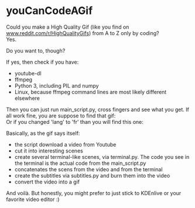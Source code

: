# youCanCodeAGif
Could you make a High Quality Gif (like you find on www.reddit.com/r/HighQualityGifs) from A to Z only by coding?  
Yes.

Do you want to, though?  

If yes, then check if you have:  
- youtube-dl
- ffmpeg
- Python 3, including PIL and numpy
- Linux, because ffmpeg command lines are most likely different elsewhere

Then you can just run main_script.py, cross fingers and see what you get.
If all work fine, you are suppose to find that gif:  
Or if you changed 'lang' to 'fr' than you will find this one:  

Basically, as the gif says itself:
- the script download a video from Youtube
- cut it into interesting scenes
- create several terminal-like scenes, via terminal.py. The code you see in the terminal is the actual code from the main_script.py
- concatenates the scens from the video and from the terminal
- create the subtitles via subtitles.py and burn them into the video
- convert the video into a gif

And voilà.
But honestly, you might prefer to just stick to KDEnlive or your favorite video editor :)

